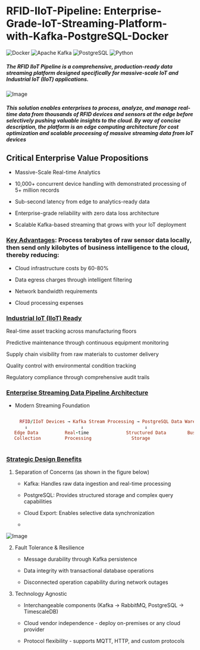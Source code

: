 # RFID-IIoT-Pipeline: Enterprise-Grade-IoT-Streaming-Platform-with-Kafka-PostgreSQL-Docker


![Docker](https://img.shields.io/badge/Docker-Ready-blue.svg?logo=docker)
![Apache Kafka](https://img.shields.io/badge/Apache--Kafka-orange.svg?logo=apachekafka)
![PostgreSQL](https://img.shields.io/badge/PostgreSQL-15-blue.svg?logo=postgresql)
![Python](https://img.shields.io/badge/Python-3.11-green.svg?logo=python)


##### The RFID IIoT Pipeline is a comprehensive, production-ready data streaming platform designed specifically for massive-scale IoT and Industrial IoT (IIoT) applications. 

![Image](https://github.com/user-attachments/assets/65f74fd5-6dc3-40b0-b511-13a059f82342)


##### This solution enables enterprises to process, analyze, and manage real-time data from thousands of RFID devices and sensors at the edge before selectively pushing valuable insights to the cloud. By way of concise description, the platform is an edge computing architecture for cost optimization and scalable proceesing of massive streaming data from IoT devices




## Critical Enterprise Value Propositions

* Massive-Scale Real-time Analytics
  
* 10,000+ concurrent device handling with demonstrated processing of 5+ million records

* Sub-second latency from edge to analytics-ready data

* Enterprise-grade reliability with zero data loss architecture

* Scalable Kafka-based streaming that grows with your IoT deployment

### <ins>Key Advantages</ins>: Process terabytes of raw sensor data locally, then send only kilobytes of business intelligence to the cloud, thereby reducing:

* Cloud infrastructure costs by 60-80%

* Data egress charges through intelligent filtering

* Network bandwidth requirements

* Cloud processing expenses

### <ins>Industrial IoT (IIoT) Ready</ins>

Real-time asset tracking across manufacturing floors

Predictive maintenance through continuous equipment monitoring

Supply chain visibility from raw materials to customer delivery

Quality control with environmental condition tracking

Regulatory compliance through comprehensive audit trails


### <ins>Enterprise Streaming Data Pipeline Architecture</ins>

* Modern Streaming Foundation


```ruby

     RFID/IIoT Devices → Kafka Stream Processing → PostgreSQL Data Warehouse → Cloud Analytics
       ↓                    ↓                       ↓                      ↓
   Edge Data          Real-time              Structured Data        Business Intelligence
   Collection         Processing               Storage                 & Dashboards
  
```

### <ins>Strategic Design Benefits</ins>

1. Separation of Concerns (as shown in the figure below)

    * Kafka: Handles raw data ingestion and real-time processing

    * PostgreSQL: Provides structured storage and complex query capabilities

    * Cloud Export: Enables selective data synchronization
    * 
  
  ![Image](https://github.com/user-attachments/assets/670a6e6d-ec2c-4826-ba61-757ac3ff986a)


2. Fault Tolerance & Resilience

    * Message durability through Kafka persistence

    * Data integrity with transactional database operations

    * Disconnected operation capability during network outages


3. Technology Agnostic

    * Interchangeable components (Kafka → RabbitMQ, PostgreSQL → TimescaleDB)

    * Cloud vendor independence - deploy on-premises or any cloud provider

    * Protocol flexibility - supports MQTT, HTTP, and custom protocols




